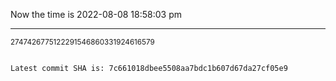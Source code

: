 Now the time is 2022-08-08 18:58:03 pm

---

<small>2747426775122291546860331924616579</small>

```txt

Latest commit SHA is: 7c661018dbee5508aa7bdc1b607d67da27cf05e9
```
